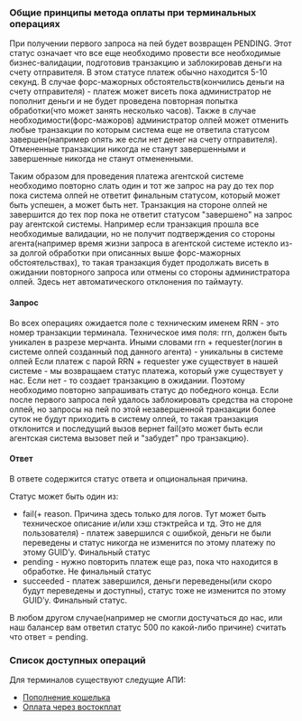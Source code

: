 ### Общие принципы метода оплаты при терминальных операциях

При получении первого запроса на пей будет возвращен PENDING. Этот статус означает что все еще необходимо провести все необходимые бизнес-валидации, подготовив транзакцию и заблокировав деньги на счету отправителя.
В этом статусе платеж обычно находится 5-10 секунд. В случае форс-мажорных обстоятельств(кончились деньги на счету отправителя) - платеж может висеть пока администратор не пополнит деньги и не будет проведена повторная попытка обработки(что может занять несколько часов). Также в случае необходимости(форс-мажоров) администратор олпей может отменить любые транзакции по которым система еще не ответила статусом завершен(например опять же если нет денег на счету отправителя).
Отмененные транзакции никогда не станут завершенными и завершенные никогда не станут отмененными.

Таким образом для проведения платежа агентской системе необходимо повторно слать один и тот же запрос на pay до тех пор пока система олпей не ответит финальным статусом, который может быть успешен, а может быть нет.
Транзакция на стороне олпей не завершится до тех пор пока не ответит статусом "завершено" на запрос pay агентской системы. Например если транзакция прошла все необходимые валидации, но не получит подтверждения со стороны агента(например время жизни запроса в агентской системе истекло из-за долгой обработки при описанных выше форс-мажорных обстоятельствах), то такая транзакция будет продолжать висеть в ожидании повторного запроса или отмены со стороны администратора олпей. Здесь нет автоматического отклонения по таймауту.

#### Запрос

Во всех операциях ожидается поле с техническим именем RRN - это номер транзакции терминала. Техническое имя поля: rrn, должен быть уникален в разрезе мерчанта. Иными словами rrn + requester(логин в системе олпей созданный под данного агента) - уникальны в системе олпей
Если платеж с парой RRN + requester уже существует в нашей системе - мы возвращаем статус платежа, который уже существует у нас. Если нет - то создает транзакцию в ожидании. Поэтому необходимо повторно запрашивать статус до победного конца. 
Если после первого запроса пей удалось заблокировать средства на стороне олпей, но запросы на пей по этой незавершенной транзакции более суток не будут приходить в систему олпей, то такая транзакция отклонится и последущий вызов вернет fail(это может быть если агентская система вызовет пей и "забудет" про транзакцию).

#### Ответ

В ответе содержится статус ответа и опциональная причина.

Статус может быть один из:

 - fail(+ reason. Причина здесь только для логов. Тут может быть техническое описание и/или хэш стэктрейса и тд. Это не для пользователя) - платеж завершился с ошибкой, деньги не были переведены и статус никогда не изменится по этому платежу по этому GUID’у. Финальный статус
 - pending - нужно повторить платеж еще раз, пока что находится в обработке. Не финальный статус
 - succeeded - платеж завершился, деньги переведены(или скоро будут переведены и доступны), статус тоже не изменится по этому GUID’у. Финальный статус.

В любом другом случае(например не смогли достучаться до нас, или наш балансер вам ответил статус 500 по какой-либо причине) считать что ответ = pending.


### Список доступных операций

Для терминалов существуют следущие АПИ:

- [Пополнение кошелька](TerminalPaymentCashIn.md)
- [Оплата через востокплат](TerminalPaymentVostokPlat.md)
